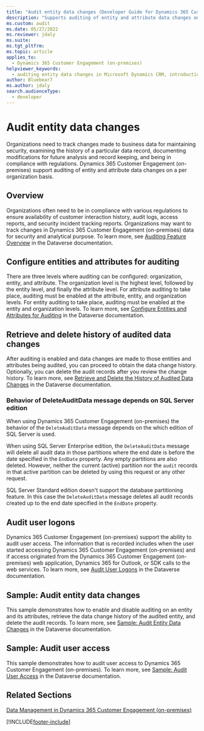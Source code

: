 ```yaml
---
title: "Audit entity data changes (Developer Guide for Dynamics 365 Customer Engagement (on-premises)) | MicrosoftDocs"
description: "Supports auditing of entity and attribute data changes on a per organization basis."
ms.custom: audit
ms.date: 05/27/2022
ms.reviewer: jdaly
ms.suite:
ms.tgt_pltfrm:
ms.topic: article
applies_to:
  - Dynamics 365 Customer Engagement (on-premises)
helpviewer_keywords:
  - auditing entity data changes in Microsoft Dynamics CRM, introduction
author: Bluebear7
ms.author: jdaly
search.audienceType:
  - developer
---
```


# Audit entity data changes

Organizations need to track changes made to business data for maintaining security, examining the history of a particular data record,
documenting modifications for future analysis and record keeping, and being in compliance with regulations.
Dynamics 365 Customer Engagement (on-premises) support auditing of entity and attribute data changes on a per organization basis.

## Overview

Organizations often need to be in compliance with various regulations to ensure availability of customer interaction history, audit logs, access reports, and security incident tracking reports. Organizations may want to track changes in Dynamics 365 Customer Engagement (on-premises) data for security and analytical purpose. To learn more, see [Auditing Feature Overview](/powerapps/developer/common-data-service/auditing-overview) in the Dataverse documentation.

## Configure entities and attributes for auditing

There are three levels where auditing can be configured: organization, entity, and attribute. The organization level is the highest level, followed by the entity level, and finally the attribute level. For attribute auditing to take place, auditing must be enabled at the attribute, entity, and organization levels. For entity auditing to take place, auditing must be enabled at the entity and organization levels. To learn more, see [Configure Entities and Attributes for Auditing](/power-platform/admin/manage-dataverse-auditing) in the Dataverse documentation.

## Retrieve and delete history of audited data changes

After auditing is enabled and data changes are made to those entities and attributes being audited, you can proceed to obtain the data change history. Optionally, you can delete the audit records after you review the change history. To learn more, see [Retrieve and Delete the History of Audited Data Changes](/powerapps/developer/common-data-service/retrieve-and-delete-the-history-of-audited-data-changes) in the Dataverse documentation.

### Behavior of DeleteAuditData message depends on SQL Server edition

When using Dynamics 365 Customer Engagement (on-premises) the behavior of the `DeleteAuditData` message depends on the which edition of SQL Server is used.

When using SQL Server Enterprise edition, the `DeleteAuditData` message will delete all audit data in those partitions where the end date is before the date specified in the `EndDate` property. Any empty partitions are also deleted. However, neither the current (active) partition nor the `audit` records in that active partition can be deleted by using this request or any other request.

SQL Server Standard edition doesn't support the database partitioning feature. In this case the `DeleteAuditData` message deletes all audit records created up to the end date specified in the `EndDate` property.

## Audit user logons

Dynamics 365 Customer Engagement (on-premises) support the ability to audit user access. The information that is recorded includes when the user started accessing Dynamics 365 Customer Engagement (on-premises) and if access originated from the Dynamics 365 Customer Engagement (on-premises) web application, Dynamics 365 for Outlook, or SDK calls to the web services. To learn more, see [Audit User Logons](/powerapps/developer/common-data-service/audit-user-access) in the Dataverse documentation.

## Sample: Audit entity data changes

This sample demonstrates how to enable and disable auditing on an entity and its attributes, retrieve the data change history of the audited entity, and delete the audit records. To learn more, see [Sample: Audit Entity Data Changes](https://github.com/microsoft/PowerApps-Samples/tree/master/dataverse/orgsvc/CSharp/AuditEntityData) in the Dataverse documentation.

## Sample: Audit user access

This sample demonstrates how to audit user access to Dynamics 365 Customer Engagement (on-premises). To learn more, see [Sample: Audit User Access](https://github.com/microsoft/PowerApps-Samples/tree/master/dataverse/orgsvc/CSharp/AuditUserAccess) in the Dataverse documentation.

## Related Sections

[Data Management in Dynamics 365 Customer Engagement (on-premises)](manage-data.md)

[!INCLUDE[footer-include](../../../includes/footer-banner.md)]
